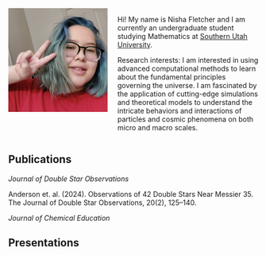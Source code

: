 
<html lang="en">
<head>
    <meta charset="UTF-8">
    <meta name="viewport" content="width=device-width, initial-scale=1.0">
    <title>Nisha Fletcher</title>
</head>
<body>
    <div style="display: flex; align-items: flex-start;">
        <img src="Headshot.jpg" alt="Nisha Fletcher" style="max-width: 200px; height: auto; margin-right: 20px;">
        <div>
            <p>Hi! My name is Nisha Fletcher and I am currently an undergraduate student studying Mathematics at <a         href="https://www.suu.edu/math/">Southern Utah University</a>.</p>
            <p>Research interests: I am interested in using advanced computational methods to learn about the                              fundamental principles governing the universe. I am fascinated by the application of cutting-edge simulations                and theoretical models to understand the intricate behaviors and interactions of particles and cosmic                        phenomena on both micro and macro scales. </p>
        </div>
    </div>
    <h2>Publications</h2>
    <p><i>Journal of Double Star Observations</i></p>
    <p>Anderson et. al.  (2024). Observations of 42 Double Stars Near Messier 35. The Journal of Double Star Observations,         20(2), 125–140. </p>
    <p><i>Journal of Chemical Education</i></p>
    <h2>Presentations</h2>
    
</body>
</html>
